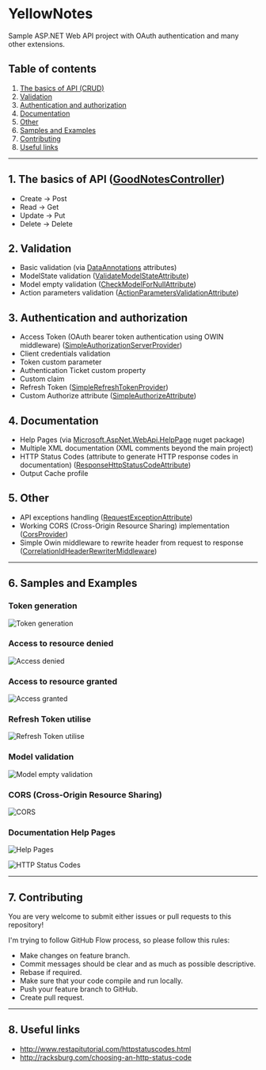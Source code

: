 # YellowNotes

Sample ASP.NET Web API project with OAuth authentication and many other extensions.

## Table of contents

1. [The basics of API (CRUD)](#1-the-basics-of-api-goodnotescontroller)
1. [Validation](#2-validation)
1. [Authentication and authorization](#3-authentication-and-authorization)
1. [Documentation](#4-documentation)
1. [Other](#5-other)
1. [Samples and Examples](#6-samples-and-examples)
1. [Contributing](#7-contributing)
1. [Useful links](#8-useful-links)

---

## 1. The basics of API ([GoodNotesController](YellowNotes/YellowNotes.Api/Controllers/GoodNotesController.cs))

* Create -> Post
* Read -> Get
* Update -> Put
* Delete -> Delete

## 2. Validation

* Basic validation (via [DataAnnotations](https://msdn.microsoft.com/en-us/library/system.componentmodel.dataannotations.aspx) attributes)
* ModelState validation ([ValidateModelStateAttribute](YellowNotes/YellowNotes.Api/Attributes/ValidateModelStateAttribute.cs))
* Model empty validation ([CheckModelForNullAttribute](YellowNotes/YellowNotes.Api/Attributes/CheckModelForNullAttribute.cs))
* Action parameters validation ([ActionParametersValidationAttribute](YellowNotes/YellowNotes.Api/Attributes/ActionParametersValidationAttribute.cs))

## 3. Authentication and authorization

* Access Token (OAuth bearer token authentication using OWIN middleware) ([SimpleAuthorizationServerProvider](YellowNotes/YellowNotes.Api/Providers/SimpleAuthorizationServerProvider.cs))
* Client credentials validation
* Token custom parameter
* Authentication Ticket custom property
* Custom claim
* Refresh Token ([SimpleRefreshTokenProvider](YellowNotes/YellowNotes.Api/Providers/SimpleRefreshTokenProvider.cs))
* Custom Authorize attribute ([SimpleAuthorizeAttribute](YellowNotes/YellowNotes.Api/Attributes/SimpleAuthorizeAttribute.cs))

## 4. Documentation

* Help Pages (via [Microsoft.AspNet.WebApi.HelpPage](https://www.nuget.org/packages/Microsoft.AspNet.WebApi.HelpPage/) nuget package)
* Multiple XML documentation (XML comments beyond the main project)
* HTTP Status Codes (attribute to generate HTTP response codes in documentation) ([ResponseHttpStatusCodeAttribute](YellowNotes/YellowNotes.Api/Attributes/ResponseHttpStatusCodeAttribute.cs))
* Output Cache profile

## 5. Other

* API exceptions handling ([RequestExceptionAttribute](YellowNotes/YellowNotes.Api/Attributes/RequestExceptionAttribute.cs))
* Working CORS (Cross-Origin Resource Sharing) implementation ([CorsProvider](YellowNotes/YellowNotes.Api/Providers/CorsProvider.cs))
* Simple Owin middleware to rewrite header from request to response  ([CorrelationIdHeaderRewriterMiddleware](YellowNotes/YellowNotes.Api/Middlewares/CorrelationIdHeaderRewriterMiddleware.cs))

---

## 6. Samples and Examples

### Token generation

![Token generation](http://kurzyniec.pl/wp-content/uploads/2017/03/yellownotes-token-generation.png "Token generation")

### Access to resource denied

![Access denied](http://kurzyniec.pl/wp-content/uploads/2016/12/yellownotes-access-denied.png "Access denied")

### Access to resource granted

![Access granted](http://kurzyniec.pl/wp-content/uploads/2016/12/yellownotes-access-granted.png "Access granted")

### Refresh Token utilise

![Refresh Token utilise](http://kurzyniec.pl/wp-content/uploads/2017/03/yellownotes-refresh-token.png "Refresh Token utilise")

### Model validation

![Model empty validation](http://kurzyniec.pl/wp-content/uploads/2016/12/yellownotes-model-empty.png "Model empty validation")

### CORS (Cross-Origin Resource Sharing)

![CORS](http://kurzyniec.pl/wp-content/uploads/2017/03/yellownotes-cors.png "CORS")

### Documentation Help Pages

![Help Pages](http://kurzyniec.pl/wp-content/uploads/2016/12/yellownotes-help-pages.png "Help Pages")

![HTTP Status Codes](http://kurzyniec.pl/wp-content/uploads/2016/12/yellownotes-http-statuses.png "HTTP Status Codes")

---

## 7. Contributing

You are very welcome to submit either issues or pull requests to this repository!

I'm trying to follow GitHub Flow process, so please follow this rules:

* Make changes on feature branch.
* Commit messages should be clear and as much as possible descriptive.
* Rebase if required.
* Make sure that your code compile and run locally.
* Push your feature branch to GitHub.
* Create pull request.

---

## 8. Useful links

* http://www.restapitutorial.com/httpstatuscodes.html
* http://racksburg.com/choosing-an-http-status-code
